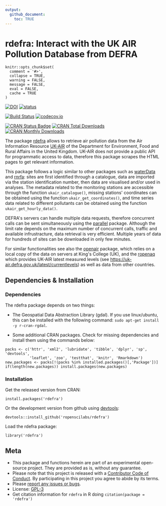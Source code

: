 ```yaml
---
output: 
  github_document: 
    toc: TRUE
---
```


<!-- Edit the README.Rmd only!!! The README.md is generated automatically from README.Rmd. -->

rdefra: Interact with the UK AIR Pollution Database from DEFRA
==============================================================

```{r echo=FALSE}
knitr::opts_chunk$set(
  comment = '#>',
  collapse = TRUE,
  warning = FALSE,
  message = FALSE,
  eval = FALSE,
  cache = TRUE
)
```

[![DOI](https://zenodo.org/badge/9118/kehraProject/rdefra.svg)](https://zenodo.org/badge/latestdoi/9118/kehraProject/rdefra)
[![status](http://joss.theoj.org/papers/57058f6e8a511f3bb0667ef7687cc87d/status.svg)](http://joss.theoj.org/papers/57058f6e8a511f3bb0667ef7687cc87d)

[![Build Status](https://travis-ci.org/ropenscilabs/rdefra.svg)](https://travis-ci.org/ropenscilabs/rdefra.svg?branch=master)
[![codecov.io](https://codecov.io/gh/ropenscilabs/rdefra/coverage.svg?branch=master)](https://codecov.io/gh/ropenscilabs/rdefra?branch=master)

[![CRAN Status Badge](http://www.r-pkg.org/badges/version/rdefra)](https://cran.r-project.org/package=rdefra)
[![CRAN Total Downloads](http://cranlogs.r-pkg.org/badges/grand-total/rdefra)](https://cran.r-project.org/package=rdefra)
[![CRAN Monthly Downloads](http://cranlogs.r-pkg.org/badges/rdefra)](https://cran.r-project.org/package=rdefra)

The package [rdefra](https://cran.r-project.org/package=rdefra) allows to retrieve air pollution data from the Air Information Resource [UK-AIR](https://uk-air.defra.gov.uk/) of the Department for Environment, Food and Rural Affairs in the United Kingdom. UK-AIR does not provide a public API for programmatic access to data, therefore this package scrapes the HTML pages to get relevant information.

This package follows a logic similar to other packages such as [waterData](https://cran.r-project.org/package=waterdata) and [rnrfa](https://cran.r-project.org/package=rnrfa): sites are first identified through a catalogue, data are imported via the station identification number, then data are visualised and/or used in analyses. The metadata related to the monitoring stations are accessible through the function `ukair_catalogue()`, missing stations' coordinates can be obtained using the function `ukair_get_coordinates()`, and time series data related to different pollutants can be obtained using the function `ukair_get_hourly_data()`.

DEFRA's servers can handle multiple data requests, therefore concurrent calls can be sent simultaneously using the [parallel](https://www.R-project.org/) package. Although the limit rate depends on the maximum number of concurrent calls, traffic and available infrustracture, data retrieval is very efficient. Multiple years of data for hundreds of sites can be downloaded in only few minutes.

For similar functionalities see also the [openair](https://cran.r-project.org/package=openair) package, which relies on a local copy of the data on servers at King's College (UK), and the [ropenaq](https://CRAN.R-project.org/package=ropenaq) which provides UK-AIR latest measured levels (see https://uk-air.defra.gov.uk/latest/currentlevels) as well as data from other countries.

## Dependencies & Installation

### Dependencies

The rdefra package depends on two things: 

* The Geospatial Data Abstraction Library (gdal). If you use linux/ubuntu, this can be installed with the following command: `sudo apt-get install -y r-cran-rgdal`. 

* Some additional CRAN packages. Check for missing dependencies and install them using the commands below:

```{r}
packs <- c('httr', 'xml2', 'lubridate', 'tibble', 'dplyr', 'sp', 'devtools',
           'leaflet', 'zoo', 'testthat', 'knitr', 'Rmarkdown')
new.packages <- packs[!(packs %in% installed.packages()[,'Package'])]
if(length(new.packages)) install.packages(new.packages)
```

### Installation

Get the released version from CRAN:

```{r}
install.packages('rdefra')
```

Or the development version from github using [devtools](https://github.com/hadley/devtools):

```{r}
devtools::install_github('ropenscilabs/rdefra')
```

Load the rdefra package:

```{r, eval = TRUE}
library('rdefra')
```

## Meta

* This package and functions herein are part of an experimental open-source project. They are provided as is, without any guarantee.
* Please note that this project is released with a [Contributor Code of Conduct](CONDUCT.md). By participating in this project you agree to abide by its terms.
* Please [report any issues or bugs](https://github.com/anywhereProject/caliver/issues).
* License: [GPL-3](https://opensource.org/licenses/GPL-3.0)
* Get citation information for `rdefra` in R doing `citation(package = 'rdefra')`
